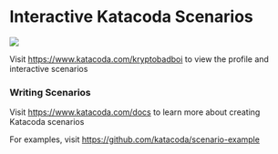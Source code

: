 # Interactive Katacoda Scenarios

[![](http://shields.katacoda.com/katacoda/kryptobadboi/count.svg)](https://www.katacoda.com/kryptobadboi "Get your profile on Katacoda.com")

Visit https://www.katacoda.com/kryptobadboi to view the profile and interactive scenarios

### Writing Scenarios
Visit https://www.katacoda.com/docs to learn more about creating Katacoda scenarios

For examples, visit https://github.com/katacoda/scenario-example
